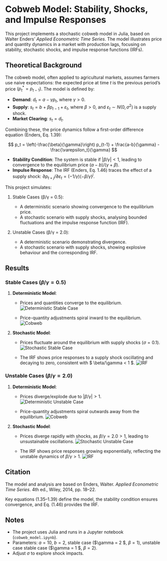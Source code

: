 # Cobweb Model: Stability, Shocks, and Impulse Responses

This project implements a stochastic cobweb model in Julia, based on Walter Enders’ *Applied Econometric Time Series*. The model illustrates price and quantity dynamics in a market with production lags, focusing on stability, stochastic shocks, and impulse response functions (IRFs).


## Theoretical Background

The cobweb model, often applied to agricultural markets, assumes farmers use naive expectations: the expected price at time $t$ is the previous period’s price $( p_t^* = p_{t-1} )$. The model is defined by:

- **Demand**: $d_t = a - \gamma p_t$, where $\gamma > 0$.
- **Supply**: $s_t = b + \beta p_{t-1} + \varepsilon_t$, where $\beta > 0$, and $\varepsilon_t \sim N(0, \sigma^2)$ is a supply shock.
- **Market Clearing**: $s_t = d_t$.

Combining these, the price dynamics follow a first-order difference equation (Enders, Eq. 1.39):

$$
p_t = \left(-\frac{\beta}{\gamma}\right) p_{t-1} + \frac{a-b}{\gamma} - \frac{\varepsilon_t}{\gamma}
$$

- **Stability Condition**: The system is stable if $|\beta/\gamma| < 1$, leading to convergence to the equilibrium price $(a-b)/(\gamma+\beta)$.
- **Impulse Response**: The IRF (Enders, Eq. 1.46) traces the effect of a supply shock: $\partial p_{t+j}/\partial \varepsilon_t = (-1/\gamma) (-\beta/\gamma)^j$.

This project simulates:
1. Stable Cases (β/γ = 0.5):
   - A deterministic scenario showing convergence to the equilibrium price.
   - A stochastic scenario with supply shocks, analysing bounded fluctuations and the impulse response function (IRF).

2. Unstable Cases (β/γ = 2.0):
   - A deterministic scenario demonstrating divergence.
   - A stochastic scenario with supply shocks, showing explosive behaviour and the corresponding IRF.


## Results

### Stable Cases $(\beta/\gamma = 0.5)$
1. **Deterministic Model**: 
   - Prices and quantities converge to the equilibrium.
   ![Deterministic Stable Case](images/path-deterministic-stable.png)

   - Price-quantity adjustments spiral inward to the equilibrium.
   ![Cobweb](images/cobweb-deterministic-0.5.gif)

2. **Stochastic Model**: 
   - Prices fluctuate around the equilibrium with supply shocks $(σ=0.1)$.
   ![Stochastic Stable Case](images/path-stochastic-stable.png)

   - The IRF shows price responses to a supply shock oscillating and decaying to zero, consistent with $ \beta/\gamma < 1 $.
   ![IRF](images/irf-stable.png)

### Unstable Cases $(\beta/\gamma = 2.0)$
1. **Deterministic Model**: 
   - Prices diverge/explode due to $|\beta/\gamma| > 1$.
   ![Deterministic Unstable Case](images/path-deterministic-unstable.png)

   - Price-quantity adjustments spiral outwards away from the equilibrium.
   ![Cobweb](images/cobweb-deterministic-2.0.gif)

2. **Stochastic Model**:
   - Prices diverge rapidly with shocks, as $\beta/\gamma = 2.0 > 1$, leading to unsustainable oscillations.
   ![Stochastic Unstable Case](images/path-stochastic-unstable.png)

   - The IRF shows price responses growing exponentially, reflecting the unstable dynamics of $\beta/\gamma > 1$.
   ![IRF](images/irf-unstable.png)


## Citation

The model and analysis are based on Enders, Walter. *Applied Econometric Time Series*. 4th ed., Wiley, 2014, pp. 18–22.

Key equations (1.35–1.39) define the model, the stability condition ensures convergence, and Eq. (1.46) provides the IRF.


## Notes

- The project uses Julia and runs in a Jupyter notebook (`cobweb_model.ipynb`).
- Parameters: $a = 10$, $b = 2$, stable case ($\gamma = 2 $, $\beta = 1$), unstable case stable case ($\gamma = 1 $, $\beta = 2$).
- Adjust $\sigma$ to explore shock impacts.
